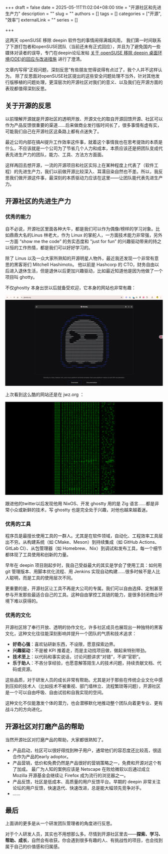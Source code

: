 +++
draft = false
date = 2025-05-11T11:02:04+08:00
title = "开源社区和先进生产力"
description = ""
slug = ""
authors = []
tags = []
categories = ["开源", "效率"]
externalLink = ""
series = []

+++



这两天 openSUSE 移除 deepin 软件包的事情闹得满城风雨，  我们第一时间联系了下游打包者和openSUSE团队（当前还未有正式回应），并且为了避免国内一些媒体对读者的误导，专门在deepin论坛发帖 [关于 openSUSE 移除 deepin 桌面环境(DDE)的回应与改进措施](https://bbs.deepin.org.cn/post/287016) 进行了澄清。

文章内写得“正视问题，深刻反思”有些朋友觉得说得有点过了，我个人并不这样认为。 除了反思面对openSUSE社区提出的这些安全问题处理不当外，针对其他发行版移植的问题处理，更深层次的开源社区对我们的意义、以及我们在开源方面的表现都值得深刻反思。



## 关于开源的反思

以前理解开源就是开源社区的透明开放、开源文化的取自开源回馈开源、社区可以作为产品反馈很重要的渠道……后来做商业发行版时间长了，很多事情有虚有实，可能我们自己在开源社区这条路上都有点迷失了。

最近公司内部在搞AI提升工作效率这件事，就着这个事情我也在思考提效的本质是什么，不应该就是一个公司为了节省几个人力和成本，本质应该还是把团队变成代表先进生产力的团队，能力、工具、方法方方面面。

这样再回去想开源，一流的开源项目和社区实际上在某种程度上代表了（软件工程）的先进生产力，我们以前做开源比较深入、耳濡目染自然也不差。所以，我反思我们做开源这件事，最深刻的本质驱动力应该在这里——让团队能代表先进生产力。



## 开源社区的先进生产力



### 优秀的能力

自不必说，开源社区里面各种大牛，都是我们可以作为偶像/榜样的学习对象。比如鼎鼎大名的Linus 林老大，作为 Linux 的掌舵人，一方面技术能力非常强，另外一方面 “show me the code” 的务实态度和 "just for fun” 的兴趣驱动带来的持之以恒的工作热情，都是我们可以好好学习的。

除了 Linus 以及一众大家所熟知的开源明星人物外，最近我还发现一个非常有意思的黑客哥们 Mitchell Hashimoto。 他以前是 Hashcorp 的 CTO，财务自由以后进入退休生活，但是退休以后更加兴趣驱动，比如最近知道他是因为他做了一个项目叫 ghotty。

不仅ghostty 本身出世以后就备受欢迎，它本身的网站也非常有趣：

![img](/img/2025/05/ghostty.png)

上次看到这么酷的网站还是在 jwz.org ：

![img](/img/2025/05/jwz.png)

跟进他的twitter以后发现他用 NixOS、开发 ghostty 用的是 Zig 语言……都是非常小众或新鲜的技术，写 ghostty 也是完全处于兴趣，对他也越来越着迷。



### 优秀的工具

程序员是最擅长使用工具的一群人。尤其是在软件领域，自动化、工程效率工具层出不穷。从构建系统（如 CMake、Meson）到持续集成（如 GitHub Actions、GitLab CI）、从包管理器（如 Homebrew、Nix）到调试和发布工具，每一个细节都体现了工具使用和创新的力量。

早年在 deepin 项目刚起步时，我自己受益最大的其实是学会了使用工具：如何用 git 管理版本、用脚本优化流程、用 Jenkins 实现自动构建……很多时候不是人比人聪明，而是工具的使用层次不同。

更重要的是，开源社区让工具不再是大公司的专属。我们可以自由选择、定制甚至参与开发那些最适合自己的工具。这种自由掌控工具链的能力，是很多封闭商业环境下难以获得的。



### 优秀的文化

开源社区除了奉行开放、透明的协作文化，许多社区成员也展现出一种独特的黑客文化，这种文化往往能深刻影响并提升一个团队的气质和技术追求：

- **好奇心强**：喜欢钻研新东西，不设限，愿意探索边界。
- **兴趣驱动**：不是被 KPI 推着走，而是主动找项目做，做起来特别带劲。
- **技术至上**：以代码和事实说话，讨论问题讲求“对错”，不讲“官职”。
- **乐于助人**：不吝分享经验，也愿意解答陌生人的技术问题，持续贡献文档、代码或资源。

这些品质，对于研发人员的成长非常有帮助。尤其是对于那些在传统企业文化中感到压抑的技术人（比如技术不被重视、部门墙林立、流程繁琐等问题），开源社区是一个可以自由呼吸、自由试验和自我实现的空间。

这种文化不仅能激发个体的潜力，也会潜移默化地推动整个团队向着更专业、更有战斗力的方向进化。



## 开源社区对打磨产品的帮助

当然开源社区对打磨产品的帮助，大家都很熟知了。

- 产品启动，社区可以很好得找到种子用户，通常他们的容忍度还比较高，很适合作为产品的early adoptor。
- 产品营销，低价和免费仍然是产品很好的营销策略之一，免费和开源对这个有了加成。 最广为人知的案例应该是 Netscape 在败给微软以后通过成立 Mozilla 开源基金会继续让 Firefox 成为流行的浏览器之一。
- 产品反馈，社区是低成本、高质量的用户反馈平台。早期的 deepin 非常关注论坛的用户反馈，快速迭代、快速改进，总是能大幅领先竞争对手。
- ……

## 最后

上面讲的更多是从一个研发团队管理者的角度进行反思。

对于个人研发人员，其实也不用想那么多。尽情到开源社区里去——**探索、学习、帮助、成长**，自然会有收获。你会遇到很多有趣的人、有挑战性的项目，也会找到属于自己的价值感和归属感。
